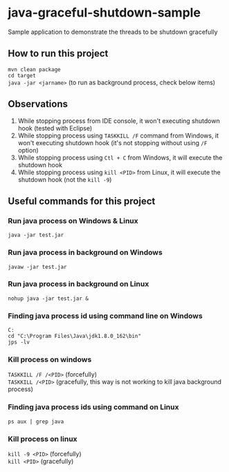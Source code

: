 # java-graceful-shutdown-sample
Sample application to demonstrate the threads to be shutdown gracefully

## How to run this project
`mvn clean package` <br/>
`cd target` <br/>
`java -jar <jarname>` (to run as background process, check below items)

## Observations
1. While stopping process from IDE console, it won't executing shutdown hook (tested with Eclipse)
2. While stopping process using `TASKKILL /F` command from Windows, it won't executing shutdown hook (it's not stopping without using `/F` option)
3. While stopping process using `Ctl + C` from Windows, it will execute the shutdown hook
4. While stopping process using `kill <PID>` from Linux, it will execute the shutdown hook (not the `kill -9`)

## Useful commands for this project

### Run java process on Windows & Linux
`java -jar test.jar`

### Run java process in background on Windows
`javaw -jar test.jar`

### Run java process in background on Linux
`nohup java -jar test.jar &`

### Finding java process id using command line on Windows
`C:` <br/>
`cd "C:\Program Files\Java\jdk1.8.0_162\bin"` <br/>
`jps -lv`

### Kill process on windows
`TASKKILL /F /<PID>` (forcefully) <br/>
`TASKKILL /<PID>` (gracefully, this way is not working to kill java background process)

### Finding java process ids using command on Linux
`ps aux | grep java`

### Kill process on linux 
`kill -9 <PID>` (forcefully) <br/>
`kill <PID>` (gracefully)

